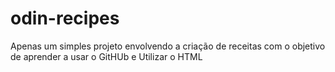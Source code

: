 # odin-recipes

Apenas um simples projeto envolvendo a criação de receitas com o objetivo de aprender a usar o GitHUb e Utilizar o HTML

